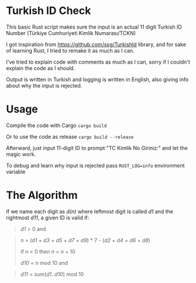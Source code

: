 # Turkish ID Check
This basic Rust script makes sure the input is an actual 11 digit Turkish ID Number (Türkiye Cumhuriyeti Kimlik Numarası/TCKN)

I got inspiration from https://github.com/ssg/TurkishId library, and for sake of learning Rust, I tried to remake it as much as I can.

I've tried to explain code with comments as much as I can, sorry if I couldn't explain the code as I should.

Output is written in Turkish and logging is written in English, also giving info about why the input is rejected.


# Usage
Compile the code with Cargo
`cargo build`

Or to use the code as release `cargo build --release`

Afterward, just input 11-digit ID to prompt "TC Kimlik No Giriniz:" and let the magic work.

To debug and learn why input is rejected pass `RUST_LOG=info` environment variable

# The Algorithm
If we name each digit as _d(n)_ where leftmost digit is called _d1_ and the rightmost _d11_, a given ID is valid if:

> _d1_ > 0
and

> _n_ = (_d1_ + _d3_ + _d5_ + _d7_ + _d9_) * 7 - (_d2_ + _d4_ + _d6_ + _d8_)
>
> if _n_ < 0 then _n_ = _n_ + 10
>
> _d10_ = _n_ mod 10
and

> _d11_ = sum(_d1_.._d10_) mod 10 